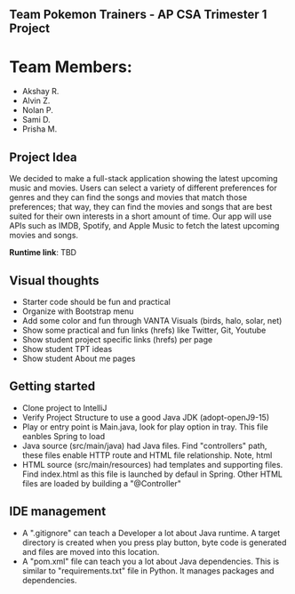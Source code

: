 ## Team Pokemon Trainers - AP CSA Trimester 1 Project
# Team Members:
- Akshay R.
- Alvin Z.
- Nolan P.
- Sami D.
- Prisha M.

## Project Idea
We decided to make a full-stack application showing the latest upcoming music and movies. Users can select a variety of different preferences for genres and they can find the songs and movies that match those preferences; that way, they can find the movies and songs that are best suited for their own interests in a short amount of time. Our app will use APIs such as IMDB, Spotify, and Apple Music to fetch the latest upcoming movies and songs.

**Runtime link**: TBD

## Visual thoughts
- Starter code should be fun and practical
- Organize with Bootstrap menu 
- Add some color and fun through VANTA Visuals (birds, halo, solar, net)
- Show some practical and fun links (hrefs) like Twitter, Git, Youtube
- Show student project specific links (hrefs) per page
- Show student TPT ideas
- Show student About me pages

## Getting started
- Clone project to IntelliJ
- Verify Project Structure to use a good Java JDK (adopt-openJ9-15) 
- Play or entry point is Main.java, look for play option in tray.  This file eanbles Spring to load
- Java source (src/main/java) had Java files.  Find "controllers" path, these files enable HTTP route and HTML file relationship.  Note, html 
- HTML source (src/main/resources) had templates and supporting files.  Find index.html as this file is launched by defaul in Spring.  Other HTML files are loaded by building a "@Controller"

## IDE management
- A ".gitignore" can teach a Developer a lot about Java runtime.  A target directory is created when you press play button, byte code is generated and files are moved into this location.
- A "pom.xml" file can teach you a lot about Java dependencies.  This is similar to "requirements.txt" file in Python.  It manages packages and dependencies.
